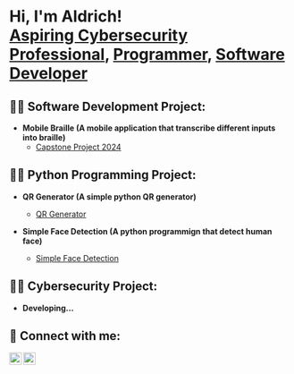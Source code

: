 <h1>Hi, I'm Aldrich! <br/> <a href="https://www.linkedin.com/in/aldrich-macadangdang-549473257/">Aspiring Cybersecurity Professional</a>, <a href="https://www.linkedin.com/in/aldrich-macadangdang-549473257/">Programmer</a>, <a href="https://www.linkedin.com/in/aldrich-macadangdang-549473257/">Software Developer</a> </h1>

<h2>👨‍💻 Software Development Project:</h2>

- <b>Mobile Braille (A mobile application that transcribe different inputs into braille)</b>
  - [Capstone Project 2024](https://github.com/Arudrich/MobileBraille)
 
<h2>👨‍💻 Python Programming Project:</h2>

- <b>QR Generator (A simple python QR generator)</b>
  - [QR Generator](https://github.com/Arudrich/My-Qr_Generator)
 
- <b>Simple Face Detection (A python programmign that detect human face)</b>
  - [Simple Face Detection](https://github.com/Arudrich/Simple-Face-Detection)
 
<h2>👨‍💻 Cybersecurity Project:</h2>

- <b>Developing...</b>

<h2> 🤳 Connect with me:</h2>

[<img align="left" alt="Aldrich | LinkedIn" width="22px" src="https://cdn.jsdelivr.net/npm/simple-icons@v3/icons/linkedin.svg" />][linkedin]
[<img align="left" alt="Aldrich | Instagram" width="22px" src="https://cdn.jsdelivr.net/npm/simple-icons@v3/icons/instagram.svg" />][instagram]

[instagram]: https://www.instagram.com/arudrich_11/?hl=en
[linkedin]: https://www.linkedin.com/in/aldrich-macadangdang-549473257/
